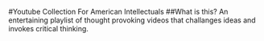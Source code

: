 #Youtube Collection For American Intellectuals
##What is this?
An entertaining playlist of thought provoking videos that challanges ideas and invokes critical thinking.